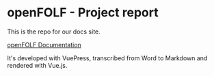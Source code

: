 # openFOLF - Project report

This is the repo for our docs site.

[openFOLF Documentation](https://docs.openfolf.net/)

It's developed with VuePress, transcribed from Word to Markdown and rendered with Vue.js.
